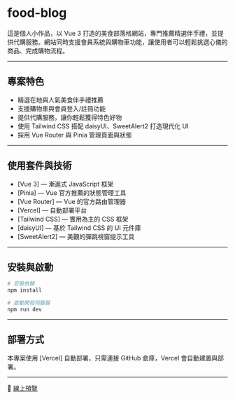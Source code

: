 # food-blog

這是個人小作品，以 Vue 3 打造的美食部落格網站，專門推薦精選伴手禮，並提供代購服務。網站同時支援會員系統與購物車功能，讓使用者可以輕鬆挑選心儀的商品、完成購物流程。

---

## 專案特色

- 精選在地與人氣美食伴手禮推薦
- 支援購物車與會員登入/註冊功能
- 提供代購服務，讓你輕鬆獲得特色好物
- 使用 Tailwind CSS 搭配 daisyUI、SweetAlert2 打造現代化 UI
- 採用 Vue Router 與 Pinia 管理頁面與狀態

---

## 使用套件與技術

- [Vue 3] — 漸進式 JavaScript 框架
- [Pinia] — Vue 官方推薦的狀態管理工具
- [Vue Router] — Vue 的官方路由管理器
- [Vercel] — 自動部署平台
- [Tailwind CSS] — 實用為主的 CSS 框架
- [daisyUI] — 基於 Tailwind CSS 的 UI 元件庫
- [SweetAlert2] — 美觀的彈跳視窗提示工具

---

## 安裝與啟動

```bash
# 安裝依賴
npm install

# 啟動開發伺服器
npm run dev
```

---

## 部署方式

本專案使用 [Vercel] 自動部署，只需連接 GitHub 倉庫，Vercel 會自動建置與部署。

---

🔗 [線上預覽](https://bella-cheng-food-blog.vercel.app/)